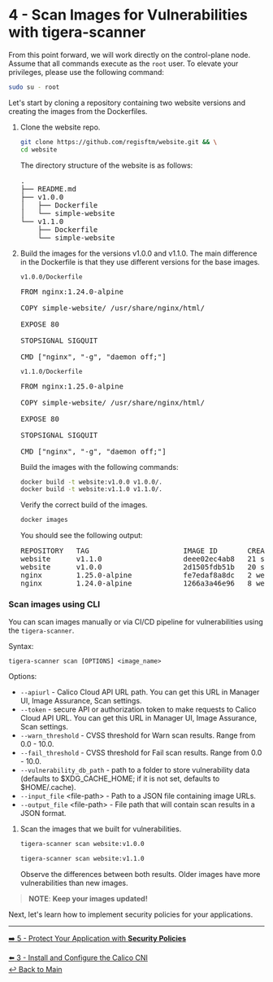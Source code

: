 # 4 - Scan Images for Vulnerabilities with **tigera-scanner**

From this point forward, we will work directly on the control-plane node. Assume that all commands execute as the `root` user. To elevate your privileges, please use the following command:

```bash 
sudo su - root
```

Let's start by cloning a repository containing two website versions and creating the images from the Dockerfiles.

1. Clone the website repo.

   ```bash
   git clone https://github.com/regisftm/website.git && \
   cd website
   ```

   The directory structure of the website is as follows:

   <pre>
   .
   ├── README.md
   ├── v1.0.0
   │   ├── Dockerfile
   │   └── simple-website
   └── v1.1.0
       ├── Dockerfile
       └── simple-website
   </pre>

2. Build the images for the versions v1.0.0 and v1.1.0. The main difference in the Dockerfile is that they use different versions for the base images. 

   `v1.0.0/Dockerfile`
   <pre>
   FROM nginx:1.24.0-alpine

   COPY simple-website/ /usr/share/nginx/html/

   EXPOSE 80

   STOPSIGNAL SIGQUIT

   CMD ["nginx", "-g", "daemon off;"]
   </pre>

   `v1.1.0/Dockerfile`
   <pre>
   FROM nginx:1.25.0-alpine

   COPY simple-website/ /usr/share/nginx/html/

   EXPOSE 80

   STOPSIGNAL SIGQUIT

   CMD ["nginx", "-g", "daemon off;"]
   </pre>

   Build the images with the following commands:

   ```bash
   docker build -t website:v1.0.0 v1.0.0/.
   docker build -t website:v1.1.0 v1.1.0/.
   ```

   Verify the correct build of the images.

   ```bash
   docker images
   ```

   You should see the following output:

   <pre>
   REPOSITORY   TAG                      IMAGE ID       CREATED             SIZE
   website      v1.1.0                   deee02ec4ab8   21 seconds ago      41.4MB
   website      v1.0.0                   2d1505fdb51b   20 seconds ago      41.1MB
   nginx        1.25.0-alpine            fe7edaf8a8dc   2 weeks ago         41.4MB
   nginx        1.24.0-alpine            1266a3a46e96   8 weeks ago         41.1MB
   </pre>

### Scan images using CLI

You can scan images manually or via CI/CD pipeline for vulnerabilities using the `tigera-scanner`.

Syntax:

```console
tigera-scanner scan [OPTIONS] <image_name>
```

Options:

- `--apiurl` - Calico Cloud API URL path. You can get this URL in Manager UI, Image Assurance, Scan settings.
- `--token` - secure API or authorization token to make requests to Calico Cloud API URL. You can get this URL in Manager UI, Image Assurance, Scan settings.
- `--warn_threshold` - CVSS threshold for Warn scan results. Range from 0.0 - 10.0.
- `--fail_threshold` - CVSS threshold for Fail scan results. Range from 0.0 - 10.0.
- `--vulnerability_db_path` - path to a folder to store vulnerability data (defaults to $XDG_CACHE_HOME; if it is not set, defaults to $HOME/.cache).
- `--input_file` \<file-path\> - Path to a JSON file containing image URLs.
- `--output_file` \<file-path\> - File path that will contain scan results in a JSON format.

1. Scan the images that we built for vulnerabilities.

   ```bash
   tigera-scanner scan website:v1.0.0
   ```

   ```bash
   tigera-scanner scan website:v1.1.0
   ```

   Observe the differences between both results. Older images have more vulnerabilities than new images.  
   
> **NOTE**: **Keep your images updated!**
   
Next, let's learn how to implement security policies for your applications.

---

[:arrow_right: 5 - Protect Your Application with **Security Policies**](/demo/05-security-policy.md) <br>

[:arrow_left: 3 - Install and Configure the Calico CNI](/demo/03-calico-installation.md)  
[:leftwards_arrow_with_hook: Back to Main](/README.md)  
